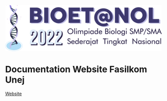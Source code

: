 ![logo](_media/Bioetanol.png)

# Documentation Website Fasilkom Unej

[Website](https://olimpiade.leravio.com/)
